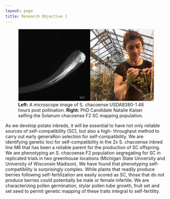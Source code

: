 ```yaml
---
layout: page
title: Research Objective 1
---
```

<figure>
<img alt="Natalie" src="/natalie_combined.png" style="width:700px;height:500;"/>
<figcaption> <b>Left:</b> A microscope image of S. chacoense USDA8380-1 48 hours post pollination. <b>Right:</b>
PhD Candidate Natalie Kaiser selfing the Solanum chacoense F2 SC mapping population.</figcaption>
</figure>


As we develop potato inbreds, it will be essential to have not only reliable sources of self-compatibility (SC), but also a high-
throughput method to carry out early generaRon selection for self-compatibility. We are identifying genetic loci for self-compatibility in the 2x S. chacoense inbred line M6 that has been a reliable parent for the production of SC offspring. We are phenotyping an S. chacoense F2 population segregating for SC in replicated trials in two greenhouse locations (Michigan State University and University of Wisconsin Madison). We have found that phenotyping self-compatibility is surprisingly complex. While plants that readily produce berries following self-fertilization are easily scored as SC, those that do not produce berries could potentially be male or female infertile.
We are characterizing pollen germination, stylar pollen tube growth, fruit set and set seed to permit genetic mapping of these traits integral to self-fertility.
